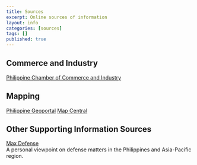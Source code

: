 ```yaml
---
title: Sources
excerpt: Online sources of information
layout: info
categories: [sources]
tags: []
published: true
---
```


## Commerce and Industry

[Philippine Chamber of Commerce and Industry](http://www.philippinechamber.com/)

## Mapping

[Philippine Geoportal](http://geoportal.gov.ph/viewer/)
[Map Central]()

## Other Supporting Information Sources

[Max Defense](http://maxdefense.blogspot.com/)<br/>
A personal viewpoint on defense matters in the Philippines and Asia-Pacific region.
